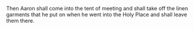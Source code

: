 Then Aaron shall come into the tent of meeting and shall take off the linen garments that he put on when he went into the Holy Place and shall leave them there.

